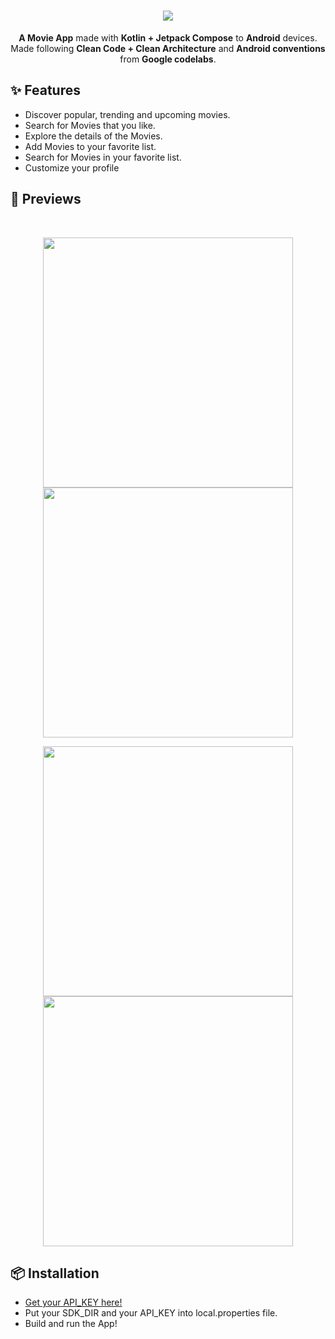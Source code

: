 <h1 align="center"><img src="https://github.com/daavsnts/my-movies-android/raw/main/images/my-movies
-icon.png"></h1>
<p align="center"><b>A Movie App</b> made with <b>Kotlin + Jetpack Compose</b> to <b>Android</b> devices.</br>
Made following <b>Clean Code + Clean Architecture</b> and <b>Android conventions</b> from <b>Google codelabs</b>.</br></p>

<h2>✨ Features</h2> 
<ul>
<li>Discover popular, trending and upcoming movies.</li>
<li>Search for Movies that you like.</li>
<li>Explore the details of the Movies.</li>
<li>Add Movies to your favorite list.</li>
<li>Search for Movies in your favorite list.</li> 
<li>Customize your profile</li>
</ul>

<h2>👀 Previews</h2> 
</br>
<div align="center">
<p float="left">
<img src="https://github.com/daavsnts/my-movies-android/raw/main/images/Screenshot_20230610-145554.jpg" width="400"/>
<img src="https://github.com/daavsnts/my-movies-android/raw/main/images/Screenshot_20230610-145602.jpg" width="400"/>
</p>
</div>
<div align="center">
<p float="left">
<img src="https://github.com/daavsnts/my-movies-android/raw/main/images/Screenshot_20230610-145622.jpg" width="400"/>
<img src="https://github.com/daavsnts/my-movies-android/raw/main/images/Screenshot_20230610-145723.jpg" width="400"/>
</p>
</div>

<h2>📦 Installation</h2> 
<ul>
<li><a href="https://www.themoviedb.org/settings/api">Get your API_KEY here!</a></li> 
<li>Put your SDK_DIR and your API_KEY into local.properties file.</li> 
<li>Build and run the App!</li>
</ul>